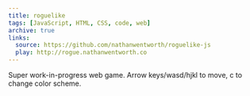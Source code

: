 ```yaml
---
title: roguelike
tags: [JavaScript, HTML, CSS, code, web]
archive: true
links:
  source: https://github.com/nathanwentworth/roguelike-js
  play: http://rogue.nathanwentworth.co
---
```


Super work-in-progress web game. Arrow keys/wasd/hjkl to move, c to change color scheme.